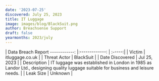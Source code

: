```yaml
---
date: '2023-07-25'
discovered: July 25, 2023
title: IT Luggage
image: images/blog/BlackSuit.png
author: Breachsense Support
draft: false
yearmonths: 2023/july
---
```



| Data Breach Report
------------:     |:-------------:    | :-----:|
| Victim      | itluggage.co.uk      | 
| Threat Actor      | BlackSuit      | 
| Date Discovered      | Jul 25, 2023      | 
| Description      | IT luggage was established in London in 1985 as Landor Ltd., designing quality luggage suitable for business and leisure needs.      | 
| Leak Size      | Unknown      | 

